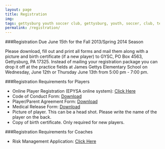 ```yaml
---
layout: page
title: Registration
img: 
tags: gettysburg youth soccer club, gettysburg, youth, soccer, club, teams, registration
permalink: /registration/
---
```

###Registration Due June 15th for the Fall 2013/Spring 2014 Season

Please download, fill out and print all forms and mail them along with a picture and birth certificate (if a new player) to GYSC, PO Box 4563, Gettysburg, PA 17325. Instead of mailing your registration package you can drop it off at the practice fields at James Gettys Elementary School on Wednesday, June 12th or Thursday June 13th from 5:00 pm - 7:00 pm. 

###Registration Requirements for Players

<ul>
<li>Online Player Registration (EPYSA online system): <a href="https://www.youthleaguesusa.com/epys/13-14/0117/008/Welcome.html">Click Here</a></li>
<li>Code of Conduct Form: <a href="https://www.dropbox.com/s/8xz3x9al7lz5vcb/Code%20of%20Conduct-1.pdf">Download</a></li>
<li>Player/Parent Agreement Form: <a href="https://www.dropbox.com/s/3si4g9vn0x68eik/GYSC%20Player-Parent%20Agreement.pdf">Download</a></li>
<li>Medical Release Form: <a href="https://www.dropbox.com/s/7qfdk24zfej4bak/Medical_Release1.pdf">Download</a></li>
</li>
<li>Picture of player. This can be a head shot. Please write the name of the player on the back.</li>
<li>Copy of birth certificate. Only required for new players.</li>
</ul>

###Registration Requirements for Coaches

<ul>
<li>Risk Management Application: <a href="https://www.youthleaguesusa.com/epys/13-14/RiskManagement.html">Click Here</a></li>
</ul>


